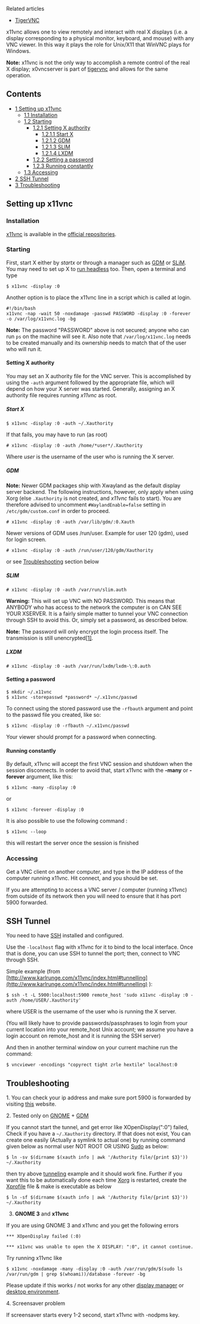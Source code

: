 Related articles

*   [TigerVNC](/index.php/TigerVNC "TigerVNC")

x11vnc allows one to view remotely and interact with real X displays (i.e. a display corresponding to a physical monitor, keyboard, and mouse) with any VNC viewer. In this way it plays the role for Unix/X11 that WinVNC plays for Windows.

**Note:** x11vnc is not the only way to accomplish a remote control of the real X display; x0vncserver is part of [tigervnc](https://www.archlinux.org/packages/?name=tigervnc) and allows for the same operation.

## Contents

*   [1 Setting up x11vnc](#Setting_up_x11vnc)
    *   [1.1 Installation](#Installation)
    *   [1.2 Starting](#Starting)
        *   [1.2.1 Setting X authority](#Setting_X_authority)
            *   [1.2.1.1 Start X](#Start_X)
            *   [1.2.1.2 GDM](#GDM)
            *   [1.2.1.3 SLIM](#SLIM)
            *   [1.2.1.4 LXDM](#LXDM)
        *   [1.2.2 Setting a password](#Setting_a_password)
        *   [1.2.3 Running constantly](#Running_constantly)
    *   [1.3 Accessing](#Accessing)
*   [2 SSH Tunnel](#SSH_Tunnel)
*   [3 Troubleshooting](#Troubleshooting)

## Setting up x11vnc

### Installation

[x11vnc](https://www.archlinux.org/packages/?name=x11vnc) is available in the [official repositories](/index.php/Official_repositories "Official repositories").

### Starting

First, start X either by *startx* or through a manager such as [GDM](/index.php/GDM "GDM") or [SLiM](/index.php/SLiM "SLiM"). You may need to set up X to [run headless](/index.php/Headless_With_X "Headless With X") too. Then, open a terminal and type

```
$ x11vnc -display :0

```

Another option is to place the x11vnc line in a script which is called at login.

```
#!/bin/bash
x11vnc -nap -wait 50 -noxdamage -passwd PASSWORD -display :0 -forever -o /var/log/x11vnc.log -bg

```

**Note:** The password "PASSWORD" above is not secured; anyone who can run `ps` on the machine will see it. Also note that `/var/log/x11vnc.log` needs to be created manually and its ownership needs to match that of the user who will run it.

#### Setting X authority

You may set an X authority file for the VNC server. This is accomplished by using the `-auth` argument followed by the appropriate file, which will depend on how your X server was started. Generally, assigning an X authority file requires running *x11vnc* as root.

##### Start X

```
$ x11vnc -display :0 -auth ~/.Xauthority

```

If that fails, you may have to run (as root)

```
# x11vnc -display :0 -auth /home/*user*/.Xauthority

```

Where *user* is the username of the user who is running the X server.

##### GDM

**Note:** Newer GDM packages ship with Xwayland as the default display server backend. The following instructions, however, only apply when using Xorg (else `.Xauthority` is not created, and *x11vnc* fails to start). You are therefore advised to uncomment `#WaylandEnable=false` setting in `/etc/gdm/custom.conf` in order to proceed.

```
# x11vnc -display :0 -auth /var/lib/gdm/:0.Xauth

```

Newer versions of GDM uses /run/user. Example for user 120 (gdm), used for login screen.

```
# x11vnc -display :0 -auth /run/user/120/gdm/Xauthority

```

or see [Troubleshooting](#Troubleshooting) section below

##### SLIM

```
# x11vnc -display :0 -auth /var/run/slim.auth

```

**Warning:** This will set up VNC with NO PASSWORD. This means that ANYBODY who has access to the network the computer is on CAN SEE YOUR XSERVER. It is a fairly simple matter to tunnel your VNC connection through SSH to avoid this. Or, simply set a password, as described below.

**Note:** The password will only encrypt the login process itself. The transmission is still unencrypted[[1]](http://security.web.cern.ch/security/ssh/encrypt_vnc.htm).

##### LXDM

```
# x11vnc -display :0 -auth /var/run/lxdm/lxdm-\:0.auth

```

#### Setting a password

```
$ mkdir ~/.x11vnc
$ x11vnc -storepasswd *password* ~/.x11vnc/passwd

```

To connect using the stored password use the `-rfbauth` argument and point to the passwd file you created, like so:

```
$ x11vnc -display :0 -rfbauth ~/.x11vnc/passwd 

```

Your viewer should prompt for a password when connecting.

#### Running constantly

By default, x11vnc will accept the first VNC session and shutdown when the session disconnects. In order to avoid that, start x11vnc with the **-many** or **-forever** argument, like this:

```
$ x11vnc -many -display :0

```

or

```
$ x11vnc -forever -display :0

```

It is also possible to use the following command :

```
$ x11vnc --loop

```

this will restart the server once the session is finished

### Accessing

Get a VNC client on another computer, and type in the IP address of the computer running x11vnc. Hit connect, and you should be set.

If you are attempting to access a VNC server / computer (running x11vnc) from outside of its network then you will need to ensure that it has port 5900 forwarded.

## SSH Tunnel

You need to have [SSH](/index.php/SSH "SSH") installed and configured.

Use the `-localhost` flag with x11vnc for it to bind to the local interface. Once that is done, you can use SSH to tunnel the port; then, connect to VNC through SSH.

Simple example (from [http://www.karlrunge.com/x11vnc/index.html#tunnelling](http://www.karlrunge.com/x11vnc/index.html#tunnelling) ):

```
$ ssh -t -L 5900:localhost:5900 remote_host 'sudo x11vnc -display :0 -auth /home/USER/.Xauthority'

```

where USER is the username of the user who is running the X server.

(You will likely have to provide passwords/passphrases to login from your current location into your remote_host Unix account; we assume you have a login account on remote_host and it is running the SSH server)

And then in another terminal window on your current machine run the command:

```
$ vncviewer -encodings "copyrect tight zrle hextile" localhost:0

```

## Troubleshooting

1\. You can check your ip address and make sure port 5900 is forwarded by visiting [this](http://www.realvnc.com/cgi-bin/nettest.cgi) website.

2\. Tested only on [GNOME](/index.php/GNOME "GNOME") + [GDM](/index.php/GDM "GDM")

If you cannot start the tunnel, and get error like XOpenDisplay(":0") failed, Check if you have a `~/.Xauthority` directory. If that does not exist, You can create one easily (Actually a symlink to actual one) by running command given below as normal user NOT ROOT OR USING [Sudo](/index.php/Sudo "Sudo") as below:

```
$ ln -sv $(dirname $(xauth info | awk '/Authority file/{print $3}')) ~/.Xauthority

```

then try above [tunneling](#SSH_Tunnel) example and it should work fine. Further if you want this to be automatically done each time [Xorg](/index.php/Xorg "Xorg") is restarted, create the [Xprofile](/index.php/Xprofile "Xprofile") file & make is executable as below

```
$ ln -sf $(dirname $(xauth info | awk '/Authority file/{print $3}')) ~/.Xauthority

```

3. **GNOME 3** and **x11vnc**

If you are using GNOME 3 and x11vnc and you get the following errors

```
*** XOpenDisplay failed (:0) 

*** x11vnc was unable to open the X DISPLAY: ":0", it cannot continue.

```

Try running x11vnc like

```
$ x11vnc -noxdamage -many -display :0 -auth /var/run/gdm/$(sudo ls /var/run/gdm | grep $(whoami))/database -forever -bg

```

Please update if this works / not works for any other [display manager](/index.php/Display_manager "Display manager") or [desktop environment](/index.php/Desktop_environment "Desktop environment").

4\. Screensaver problem

If screensaver starts every 1-2 second, start x11vnc with -nodpms key.